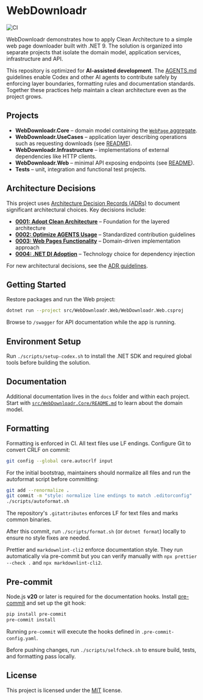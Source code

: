 # WebDownloadr

![CI](https://github.com/beriniwlew/webdownloadr/actions/workflows/ci.yml/badge.svg?branch=main)

WebDownloadr demonstrates how to apply Clean Architecture to a simple web page downloader built with .NET 9. The solution is organized into
separate projects that isolate the domain model, application services, infrastructure and API.

This repository is optimized for **AI‑assisted development**. The [AGENTS.md](AGENTS.md) guidelines enable Codex and other AI agents to contribute safely by
enforcing layer boundaries, formatting rules and documentation standards. Together these practices help maintain a clean architecture even as the
project grows.

## Projects

- **WebDownloadr.Core** – domain model containing the [`WebPage` aggregate](src/WebDownloadr.Core/WebPageAggregate/README.md).
- **WebDownloadr.UseCases** – application layer describing operations such as requesting downloads (see
  [README](src/WebDownloadr.UseCases/README.md)).
- **WebDownloadr.Infrastructure** – implementations of external dependencies like HTTP clients.
- **WebDownloadr.Web** – minimal API exposing endpoints (see [README](src/WebDownloadr.Web/README.md)).
- **Tests** – unit, integration and functional test projects.

## Architecture Decisions

This project uses [Architecture Decision Records (ADRs)](docs/architecture-decisions/README.md) to document significant architectural
choices. Key decisions include:

- **[0001: Adopt Clean Architecture](docs/architecture-decisions/0001-adopt-clean-architecture.md)** – Foundation for the layered
  architecture
- **[0002: Optimize AGENTS Usage](docs/architecture-decisions/0002-optimize-agents-usage.md)** – Standardized contribution guidelines
- **[0003: Web Pages Functionality](docs/architecture-decisions/0003-web-pages-functionality.md)** – Domain-driven implementation approach
- **[0004: .NET DI Adoption](docs/architecture-decisions/0004-dotnet-di-adoption.md)** – Technology choice for dependency injection

For new architectural decisions, see the [ADR guidelines](docs/architecture-decisions/AGENTS.md).

## Getting Started

Restore packages and run the Web project:

```bash
dotnet run --project src/WebDownloadr.Web/WebDownloadr.Web.csproj
```

Browse to `/swagger` for API documentation while the app is running.

## Environment Setup

Run `./scripts/setup-codex.sh` to install the .NET SDK and required global tools before building the solution.

## Documentation

Additional documentation lives in the `docs` folder and within each project. Start with
[`src/WebDownloadr.Core/README.md`](src/WebDownloadr.Core/README.md) to learn about the domain model.

## Formatting

Formatting is enforced in CI. All text files use LF endings. Configure Git to convert CRLF on commit:

```bash
git config --global core.autocrlf input
```

For the initial bootstrap, maintainers should normalize all files and run the autoformat script before committing:

```bash
git add --renormalize .
git commit -m "style: normalize line endings to match .editorconfig"
./scripts/autoformat.sh
```

The repository's `.gitattributes` enforces LF for text files and marks common binaries.

After this commit, run `./scripts/format.sh` (or `dotnet format`) locally to ensure no style fixes are needed.

Prettier and `markdownlint-cli2` enforce documentation style. They run automatically via pre-commit but you can verify manually with
`npx prettier --check .` and `npx markdownlint-cli2`.

## Pre-commit

Node.js **v20** or later is required for the documentation hooks. Install [pre-commit](https://pre-commit.com/) and set up the git hook:

```bash
pip install pre-commit
pre-commit install
```

Running `pre-commit` will execute the hooks defined in `.pre-commit-config.yaml`.

Before pushing changes, run `./scripts/selfcheck.sh` to ensure build, tests, and formatting pass locally.

## License

This project is licensed under the [MIT](LICENSE) license.
